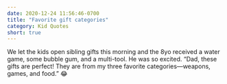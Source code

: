 ```yaml
---
date: 2020-12-24 11:56:46-0700
title: "Favorite gift categories"
category: Kid Quotes
short: true
---
```


We let the kids open sibling gifts this morning and the 8yo received a water game, some bubble gum, and a multi-tool. He was so excited. “Dad, these gifts are perfect! They are from my three favorite categories—weapons, games, and food.” 😂

